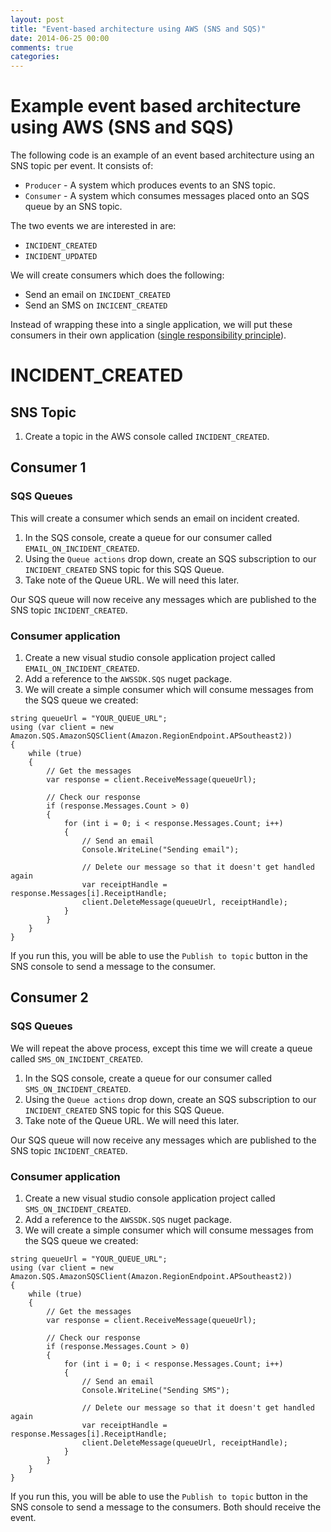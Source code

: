 ```yaml
---
layout: post
title: "Event-based architecture using AWS (SNS and SQS)"
date: 2014-06-25 00:00
comments: true
categories: 
---
```


# Example event based architecture using AWS (SNS and SQS)

The following code is an example of an event based architecture using an SNS topic per event. It consists of:

* `Producer` - A system which produces events to an SNS topic.
* `Consumer` - A system which consumes messages placed onto an SQS queue by an SNS topic.

The two events we are interested in are:

* `INCIDENT_CREATED` 
* `INCIDENT_UPDATED`

We will create consumers which does the following:

* Send an email on `INCIDENT_CREATED`
* Send an SMS on `INCICENT_CREATED`

Instead of wrapping these into a single application, we will put these consumers in their own application ([single responsibility principle](https://en.wikipedia.org/wiki/Single_responsibility_principle)).

# INCIDENT_CREATED

## SNS Topic

1. Create a topic in the AWS console called `INCIDENT_CREATED`.

## Consumer 1

### SQS Queues

This will create a consumer which sends an email on incident created.

1. In the SQS console, create a queue for our consumer called `EMAIL_ON_INCIDENT_CREATED`.
2. Using the `Queue actions` drop down, create an SQS subscription to our `INCIDENT_CREATED` SNS topic for this SQS Queue.
3. Take note of the Queue URL. We will need this later.

Our SQS queue will now receive any messages which are published to the SNS topic `INCIDENT_CREATED`.

### Consumer application

1. Create a new visual studio console application project called `EMAIL_ON_INCIDENT_CREATED`.
2. Add a reference to the `AWSSDK.SQS` nuget package.
3. We will create a simple consumer which will consume messages from the SQS queue we created:

```
string queueUrl = "YOUR_QUEUE_URL";
using (var client = new Amazon.SQS.AmazonSQSClient(Amazon.RegionEndpoint.APSoutheast2))
{
    while (true)
    {
        // Get the messages
        var response = client.ReceiveMessage(queueUrl);

        // Check our response
        if (response.Messages.Count > 0)
        {
            for (int i = 0; i < response.Messages.Count; i++)
            {
                // Send an email
                Console.WriteLine("Sending email");

                // Delete our message so that it doesn't get handled again
                var receiptHandle = response.Messages[i].ReceiptHandle;
                client.DeleteMessage(queueUrl, receiptHandle);
            }
        }
    }
}
```

If you run this, you will be able to use the `Publish to topic` button in the SNS console to send a message to the consumer.

## Consumer 2

### SQS Queues

We will repeat the above process, except this time we will create a queue called `SMS_ON_INCIDENT_CREATED`.

1. In the SQS console, create a queue for our consumer called `SMS_ON_INCIDENT_CREATED`.
2. Using the `Queue actions` drop down, create an SQS subscription to our `INCIDENT_CREATED` SNS topic for this SQS Queue.
3. Take note of the Queue URL. We will need this later.

Our SQS queue will now receive any messages which are published to the SNS topic `INCIDENT_CREATED`.

### Consumer application

1. Create a new visual studio console application project called `SMS_ON_INCIDENT_CREATED`.
2. Add a reference to the `AWSSDK.SQS` nuget package.
3. We will create a simple consumer which will consume messages from the SQS queue we created:

```
string queueUrl = "YOUR_QUEUE_URL";
using (var client = new Amazon.SQS.AmazonSQSClient(Amazon.RegionEndpoint.APSoutheast2))
{
    while (true)
    {
        // Get the messages
        var response = client.ReceiveMessage(queueUrl);

        // Check our response
        if (response.Messages.Count > 0)
        {
            for (int i = 0; i < response.Messages.Count; i++)
            {
                // Send an email
                Console.WriteLine("Sending SMS");

                // Delete our message so that it doesn't get handled again
                var receiptHandle = response.Messages[i].ReceiptHandle;
                client.DeleteMessage(queueUrl, receiptHandle);
            }
        }
    }
}
```

If you run this, you will be able to use the `Publish to topic` button in the SNS console to send a message to the consumers. Both should receive the event.

